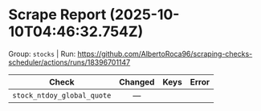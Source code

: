 # Scrape Report (2025-10-10T04:46:32.754Z)

Group: `stocks`  |  Run: https://github.com/AlbertoRoca96/scraping-checks-scheduler/actions/runs/18396701147

| Check | Changed | Keys | Error |
|---|:---:|:--|:--|
| `stock_ntdoy_global_quote` | — |  |  |

